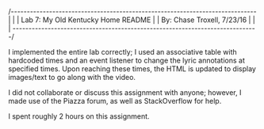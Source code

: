 /-----------------------------------------------------------------------------\
|                                                                             |
|                        Lab 7: My Old Kentucky Home README                   |
|                        By: Chase Troxell, 7/23/16                           |
|                                                                             |
\-----------------------------------------------------------------------------/

I implemented the entire lab correctly; I used an associative table with
hardcoded times and an event listener to change the lyric annotations at
specified times. Upon reaching these times, the HTML is updated to display
images/text to go along with the video.

I did not collaborate or discuss this assignment with anyone; however, I made
use of the Piazza forum, as well as StackOverflow for help.

I spent roughly 2 hours on this assignment.
